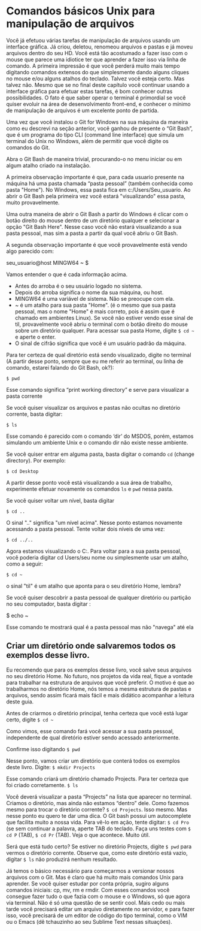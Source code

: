 # Comandos básicos Unix para manipulação de arquivos

Você já efetuou várias tarefas de manipulação de arquivos usando um interface gráfica. Já criou, deletou, renomeou arquivos e pastas e já moveu arquivos dentro do seu HD. Você está tão acostumado a fazer isso com o mouse que parece uma idiotice ter que aprender a fazer isso via linha de comando. A primeira impressão é que você perderá muito mais tempo digitando comandos extensos do que simplesmente dando alguns cliques no mouse e/ou alguns atalhos do teclado. Talvez você esteja certo. Mas talvez não. Mesmo que se no final deste capítulo você continuar usando a interface gráfica para efetuar estas tarefas, é bom conhecer outras possibilidades. O fato é que saber operar o terminal é primordial se você quiser evoluir na área de desenvolvimento front-end, e conhecer o mínimo de manipulação de arquivos é um excelente ponto de partida.

Uma vez que você instalou o Git for Windows na sua máquina da maneira como eu descrevi na seção anterior, você ganhou de presente o “Git Bash”, que é um programa do tipo CLI (command line interface) que simula um terminal do Unix no Windows, além de permitir que você digite os comandos do Git. 

Abra o Git Bash de maneira trivial, procurando-o no menu iniciar ou em algum atalho criado na instalação.

A primeira observação importante é que, para cada usuario presente na máquina há uma pasta chamada “pasta pessoal” (também conhecida como pasta "Home"). No Windows, essa pasta fica em c:/Users/Seu_usuario. Ao abrir o Git Bash pela primeira vez você estará "visualizando" essa pasta, muito provavelmente. 

Uma outra maneira de abrir o Git Bash a partir do Windows é clicar com o botão direito do mouse dentro de um diretório qualquer e selecionar a opção "Git Bash Here". Nesse caso você não estará visualizando a sua pasta pessoal, mas sim a pasta a partir da qual você abriu o Git Bash.

A segunda observação importante é que você provavelmente está vendo algo parecido com:

seu_usuario@host MINGW64 ~
$

Vamos entender o que é cada informação acima.

* Antes do arroba é o seu usuário logado no sistema. 
* Depois do arroba significa o nome da sua máquina, ou host. 
* MINGW64 é uma variável de sistema. Não se preocupe com ela. 
* ~ é um atalho para sua pasta "Home". (é o mesmo que sua pasta pessoal, mas o nome "Home" é mais correto, pois é assim que é chamado em ambientes Linux). Se você não estiver vendo esse sinal de til, provavelmente você abriu o terminal com o botão direito do mouse sobre um diretório qualquer. Para acessar sua pasta Home, digite ```$ cd ~``` e aperte o enter. 
* O sinal de cifrão significa que você é um usuário padrão da máquina.

Para ter certeza de qual diretório está sendo visualizado, digite no terminal (A partir desse ponto, sempre que eu me referir ao terminal, ou linha de comando, estarei falando do Git Bash, ok?):


```$ pwd```

Esse comando significa “print working directory” e serve para visualizar a pasta corrente

Se você quiser visualizar os arquivos e pastas não ocultas no diretório corrente, basta digitar:

```$ ls```

Esse comando é parecido com o comando ‘dir’ do MSDOS, porém, estamos simulando um ambiente Unix e o comando dir não existe nesse ambiente.

Se você quiser entrar em alguma pasta, basta digitar o comando ```cd``` (change directory). Por exemplo:

```$ cd Desktop```

A partir desse ponto você está visualizando a sua área de trabalho, experimente efetuar novamente os comandos ```ls``` e ```pwd``` nessa pasta.

Se você quiser voltar um nível, basta digitar

```$ cd ..```

O sinal ".." significa "um nível acima". Nesse ponto estamos novamente acessando a pasta pessoal. Tente voltar dois níveis de uma vez:

```$ cd ../.. ```

Agora estamos visualizando o C:. Para voltar para a sua pasta pessoal, você poderia digitar cd Users/seu nome ou simplesmente usar um atalho, como a seguir:

```$ cd ~ ```

o sinal "til" é um atalho que aponta para o seu diretório Home, lembra?

Se você quiser descobrir a pasta pessoal de qualquer diretório ou partição no seu computador, basta digitar :

$ echo ~

Esse comando te mostrará qual é a pasta pessoal mas não "navega" até ela


## Criar um diretório onde salvaremos todos os exemplos desse livro.

Eu recomendo que para os exemplos desse livro, você salve seus arquivos no seu diretório Home. No futuro, nos projetos da vida real, fique a vontade para trabalhar na estrutura de arquivos que você preferir. O motivo é que ao trabalharmos no diretório Home, nós temos a mesma estrutura de pastas e arquivos, sendo assim ficará mais fácil e mais didático acompanhar a leitura deste guia.

Antes de criarmos o diretório principal, tenha certeza que você está lugar certo, digite
```$ cd ~```

Como vimos, esse comando fará você acessar a sua pasta pessoal, independente de qual diretório estiver sendo acessado anteriormente.

Confirme isso digitando 
```$ pwd```

Nesse ponto, vamos criar um diretório que conterá todos os exemplos deste livro. Digite:
```$ mkdir Projects```

Esse comando criará um diretório chamado Projects. Para ter certeza que foi criado corretamente.
```$ ls```

Você deverá visualizar a pasta “Projects” na lista que aparecer no terminal. Criamos o diretório, mas ainda não estamos “dentro” dele. Como fazemos mesmo para trocar o diretório corrente? ```$ cd Projects```. Isso mesmo. Mas nesse ponto eu quero te dar uma dica. O Git bash possui um autocomplete que facilita muito a nossa vida. Para vê-lo em ação, tente digitar:
```$ cd Pro``` (se sem continuar a palavra, aperte TAB do teclado. Faça uns testes com ```$ cd P``` (TAB), ```$ cd Pr``` (TAB). Veja o que acontece. Muito útil.

Será que está tudo certo? Se estiver no diretório Projects, digite ```$ pwd``` para vermos o diretório corrente. Observe que, como este diretório está vazio, digitar ```$ ls``` não produzirá nenhum resultado.

Já temos o básico necessário para começarmos a versionar nossos arquivos com o Git. Mas é claro que há muito mais comandos Unix para aprender. Se você quiser estudar por conta própria, sugiro alguns comandos iniciais: cp, mv, rm e rmdir. Com esses comandos você consegue fazer tudo o que fazia com o mouse e o Windows, só que agora via terminal. Não é só uma questão de se sentir cool. Mais cedo ou mais tarde você precisará editar um arquivo diretamente no servidor, e para fazer isso, você precisará de um editor de código do tipo terminal, como o VIM ou o Emacs (dê tchauzinho ao seu Sublime Text nessas situações).  

